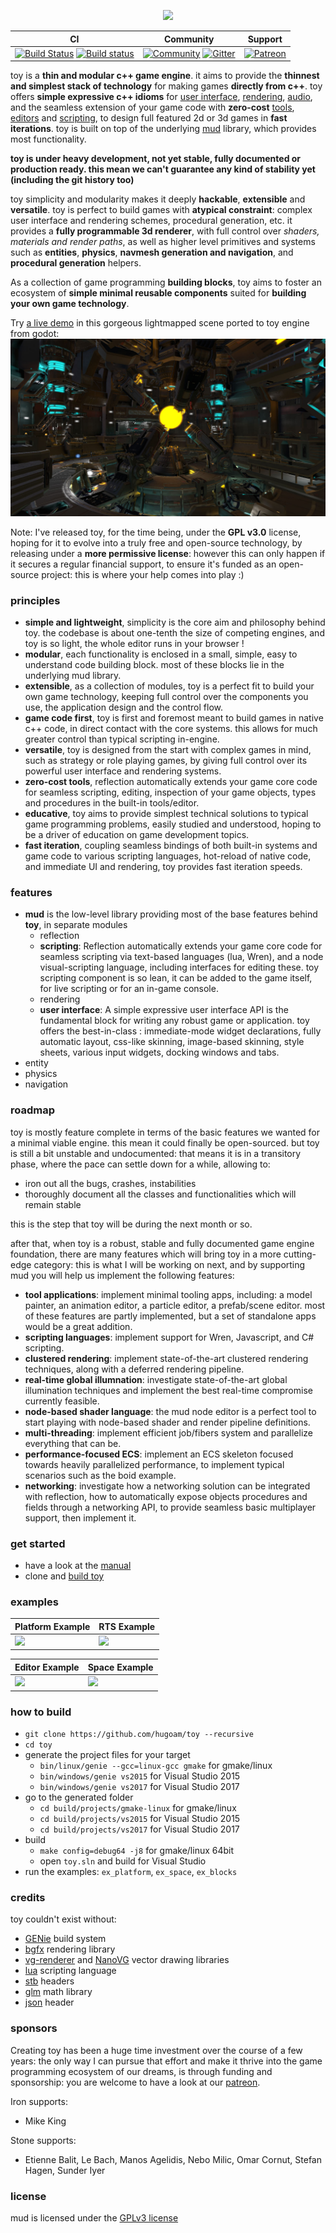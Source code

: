 <p align="center"><img src="https://github.com/hugoam/toy/blob/master/media/toyengine.png" /></p>

| CI            | Community     | Support   |
| ------------- | ------------- | --------- |
[![Build Status](https://travis-ci.org/hugoam/toy.svg?branch=master)](https://travis-ci.org/hugoam/toy) [![Build status](https://ci.appveyor.com/api/projects/status/4a77n3scl71ybcgj?svg=true)](https://ci.appveyor.com/project/hugoam/toy) | [![Community](https://img.shields.io/discourse/https/discourse.toyengine.io/posts.svg)](https://discourse.toyengine.io) [![Gitter](https://badges.gitter.im/hugoam/mud.svg)](https://gitter.im/hugoam/mud) | [![Patreon](https://img.shields.io/badge/donate-patreon-orange.svg)](https://www.patreon.com/bePatron?u=11301355)


toy is a **thin and modular c++ game engine**. it aims to provide the **thinnest and simplest stack of technology** for making games **directly from c++**. toy offers **simple expressive c++ idioms** for [user interface](), [rendering](), [audio](),  and the seamless extension of your game code with **zero-cost** [tools](), [editors]() and [scripting](), to design full featured 2d or 3d games in **fast iterations**. toy is built on top of the underlying [mud](https://github.com/hugoam/mud) library, which provides most functionality.

**toy is under heavy development, not yet stable, fully documented or production ready. this mean we can't guarantee any kind of stability yet (including the git history too)**

toy simplicity and modularity makes it deeply **hackable**, **extensible** and **versatile**. toy is perfect to build games with **atypical constraint**: complex user interface and rendering schemes, procedural generation, etc. it provides a **fully programmable 3d renderer**, with full control over *shaders, materials and render paths*, as well as higher level primitives and systems such as **entities**, **physics**, **navmesh generation and navigation**, and **procedural generation** helpers.

As a collection of game programming **building blocks**, toy aims to foster an ecosystem of **simple minimal reusable components** suited for **building your own game technology**.

Try [a live demo](https://hugoam.github.io/toy-io/ex_godot.html) in this gorgeous lightmapped scene ported to toy engine from godot:
[![reactor](media/reactor.jpg?raw=true)](https://hugoam.github.io/toy-io/ex_godot.html)

Note: I've released toy, for the time being, under the **GPL v3.0** license, hoping for it to evolve into a truly free and open-source technology, by releasing under a **more permissive license**: however this can only happen if it secures a regular financial support, to ensure it's funded as an open-source project: this is where your help comes into play :)

### principles
- **simple and lightweight**, simplicity is the core aim and philosophy behind toy. the codebase is about one-tenth the size of competing engines, and toy is so light, the whole editor runs in your browser !
- **modular**, each functionality is enclosed in a small, simple, easy to understand code building block. most of these blocks lie in the underlying mud library.
- **extensible**, as a collection of modules, toy is a perfect fit to build your own game technology, keeping full control over the components you use, the application design and the control flow.
- **game code first**, toy is first and foremost meant to build games in native c++ code, in direct contact with the core systems. this allows for much greater control than typical scripting in-engine.
- **versatile**, toy is designed from the start with complex games in mind, such as strategy or role playing games, by giving full control over its powerful user interface and rendering systems.
- **zero-cost tools**, reflection automatically extends your game core code for seamless scripting, editing, inspection of your game objects, types and procedures in the built-in tools/editor.
- **educative**, toy aims to provide simplest technical solutions to typical game programming problems, easily studied and understood, hoping to be a driver of education on game development topics.
- **fast iteration**, coupling seamless bindings of both built-in systems and game code to various scripting languages, hot-reload of native code, and immediate UI and rendering, toy provides fast iteration speeds.

### features
- **mud** is the low-level library providing most of the base features behind **toy**, in separate modules
  - reflection
  - **scripting**: Reflection automatically extends your game core code for seamless scripting via text-based languages (lua, Wren), and a node visual-scripting language, including interfaces for editing these. toy scripting component is so lean, it can be added to the game itself, for live scripting or for an in-game console.
  - rendering
  - **user interface**: A simple expressive user interface API is the fundamental block for writing any robust game or application. toy offers the best-in-class : immediate-mode widget declarations, fully automatic layout, css-like skinning, image-based skinning, style sheets, various input widgets, docking windows and tabs.
- entity
- physics
- navigation

### roadmap
toy is mostly feature complete in terms of the basic features we wanted for a minimal viable engine. this mean it could finally be open-sourced. but toy is still a bit unstable and undocumented: that means it is in a transitory phase, where the pace can settle down for a while, allowing to:
- iron out all the bugs, crashes, instabilities
- thoroughly document all the classes and functionalities which will remain stable

this is the step that toy will be during the next month or so.

after that, when toy is a robust, stable and fully documented game engine foundation, there are many features which will bring toy in a more cutting-edge category: this is what I will be working on next, and by supporting mud you will help us implement the following features:
- **tool applications**: implement minimal tooling apps, including: a model painter, an animation editor, a particle editor, a prefab/scene editor. most of these features are partly implemented, but a set of standalone apps would be a great addition.
- **scripting languages**: implement support for Wren, Javascript, and C# scripting.
- **clustered rendering**: implement state-of-the-art clustered rendering techniques, along with a deferred rendering pipeline.
- **real-time global illumnation**: investigate state-of-the-art global illumination techniques and implement the best real-time compromise currently feasible.
- **node-based shader language**: the mud node editor is a perfect tool to start playing with node-based shader and render pipeline definitions.
- **multi-threading**: implement efficient job/fibers system and parallelize everything that can be.
- **performance-focused ECS**: implement an ECS skeleton focused towards heavily parallelized performance, to implement typical scenarios such as the boid example.
- **networking**: investigate how a networking solution can be integrated with reflection, how to automatically expose objects procedures and fields through a networking API, to provide seamless basic multiplayer support, then implement it.

### get started
- have a look at the [manual](Manual.md)
- clone and [build toy](#how-to-build)

### examples

| Platform Example        | RTS Example             |
| ----------------------- | ----------------------- |
| [![](media/platform.png)](https://hugoam.github.io/toy-io/examples/ex_platform.html) | [![](media/rts.png)](https://hugoam.github.io/toy-io/examples/ex_blocks.html)      |

| Editor Example        | Space Example         |
| --------------------- | --------------------- |
| [![](media/editor.png)](https://hugoam.github.io/toy-io/examples/ex_editor.html) | [![](media/space.png)](https://hugoam.github.io/toy-io/examples/ex_space.html)  |

### how to build
- `git clone https://github.com/hugoam/toy --recursive`
- `cd toy`
- generate the project files for your target
  - `bin/linux/genie --gcc=linux-gcc gmake` for gmake/linux
  - `bin/windows/genie vs2015` for Visual Studio 2015
  - `bin/windows/genie vs2017` for Visual Studio 2017
- go to the generated folder
  - `cd build/projects/gmake-linux` for gmake/linux
  - `cd build/projects/vs2015` for Visual Studio 2015
  - `cd build/projects/vs2017` for Visual Studio 2017
- build
  - `make config=debug64 -j8` for gmake/linux 64bit
  - open `toy.sln` and build for Visual Studio
- run the examples: `ex_platform`, `ex_space`, `ex_blocks`

### credits
toy couldn't exist without:
- [GENie](https://github.com/bkaradzic/GENie) build system
- [bgfx](https://github.com/bkaradzic/bgfx) rendering library
- [vg-renderer](https://github.com/jdryg/vg-renderer) and [NanoVG](https://github.com/memononen/nanovg) vector drawing libraries
- [lua](https://github.com/lua/lua) scripting language
- [stb](https://github.com/nothings/stb) headers
- [glm](https://github.com/g-truc/glm) math library
- [json](https://github.com/nlohmann/json) header

### sponsors
Creating toy has been a huge time investment over the course of a few years: the only way I can pursue that effort and make it thrive into the game programming ecosystem of our dreams, is through funding and sponsorship: you are welcome to have a look at our [patreon](https://www.patreon.com/toyengine).

Iron supports:
- Mike King

Stone supports:
- Etienne Balit, Le Bach, Manos Agelidis, Nebo Milic, Omar Cornut, Stefan Hagen, Sunder Iyer

### license
mud is licensed under the [GPLv3 license](LICENSE.txt)
